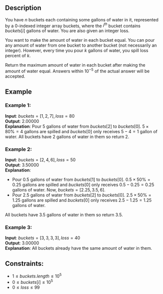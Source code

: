 ## Description
You have $n$ buckets each containing some gallons of water in it, represented by a $0$-indexed integer array buckets, where the $i^{th}$ bucket contains $buckets[i]$ gallons of water. You are also given an integer loss.

You want to make the amount of water in each bucket equal. You can pour any amount of water from one bucket to another bucket (not necessarily an integer). However, every time you pour $k$ gallons of water, you spill loss percent of $k$.

Return the maximum amount of water in each bucket after making the amount of water equal. Answers within $10^{-5}$ of the actual answer will be accepted.

## Example
### Example 1:
**Input**: $buckets = [1,2,7], loss = 80$  
**Output**: $2.00000$  
**Explanation**: Pour $5$ gallons of water from $buckets[2]$ to $buckets[0]$. $5 \times 80\% = 4$ gallons are spilled and $buckets[0]$ only receives $5 - 4 = 1$ gallon of water. All buckets have $2$ gallons of water in them so return $2$.
### Example 2:
**Input**: $buckets = [2,4,6], loss = 50$  
**Output**: $3.50000$  
**Explanation**: 
- Pour $0.5$ gallons of water from $buckets[1]$ to $buckets[0]$. $0.5 \times 50\% = 0.25$ gallons are spilled and $buckets[0]$ only receives $0.5 - 0.25 = 0.25$ gallons of water. Now, $buckets = [2.25, 3.5, 6]$.
- Pour $2.5$ gallons of water from $buckets[2]$ to $buckets[0]$. $2.5 \times 50\% = 1.25$ gallons are spilled and $buckets[0]$ only receives $2.5 - 1.25 = 1.25$ gallons of water.

All buckets have $3.5$ gallons of water in them so return $3.5$.

### Example 3:
**Input**: $buckets = [3,3,3,3], loss = 40$  
**Output**: $3.00000$  
**Explanation**: All buckets already have the same amount of water in them.
 
## Constraints:
- $1 \leq buckets.length \leq 10^5$
- $0 \leq buckets[i] \leq 10^5$
- $0 \leq loss \leq 99$